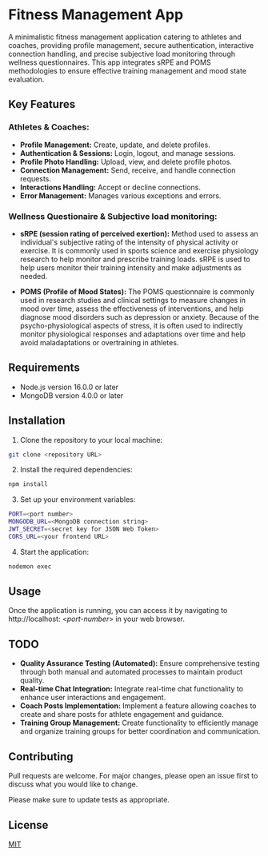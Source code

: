 # Fitness Management App

A minimalistic fitness management application catering to athletes and coaches, providing profile management, secure authentication, interactive connection handling, and precise subjective load monitoring through wellness questionnaires. This app integrates sRPE and POMS methodologies to ensure effective training management and mood state evaluation.

## Key Features

### Athletes & Coaches:

-   **Profile Management:** Create, update, and delete profiles.
-   **Authentication & Sessions:** Login, logout, and manage sessions.
-   **Profile Photo Handling:** Upload, view, and delete profile photos.
-   **Connection Management:** Send, receive, and handle connection requests.
-   **Interactions Handling:** Accept or decline connections.
-   **Error Management:** Manages various exceptions and errors.

### Wellness Questionaire & Subjective load monitoring:

-   **sRPE (session rating of perceived exertion):** Method used to assess an individual's subjective rating of the intensity of physical activity or exercise. It is commonly used in sports science and exercise physiology research to help monitor and prescribe training loads. sRPE is used to help users monitor their training intensity and make adjustments as needed.

-   **POMS (Profile of Mood States):** The POMS questionnaire is commonly used in research studies and clinical settings to measure changes in mood over time, assess the effectiveness of interventions, and help diagnose mood disorders such as depression or anxiety. Because of the psycho-physiological aspects of stress, it is often used to indirectly monitor physiological responses and adaptations over time and help avoid maladaptations or overtraining in athletes.

## Requirements

-   Node.js version 16.0.0 or later
-   MongoDB version 4.0.0 or later

## Installation

1. Clone the repository to your local machine:

```bash
git clone <repository URL>
```

2. Install the required dependencies:

```bash
npm install
```

3. Set up your environment variables:

```bash
PORT=<port number>
MONGODB_URL=<MongoDB connection string>
JWT_SECRET=<secret key for JSON Web Token>
CORS_URL=<your frontend URL>

```

4. Start the application:

```bash
nodemon exec
```

## Usage

Once the application is running, you can access it by navigating to http://localhost: <_port-number_> in your web browser.

## TODO

-   **Quality Assurance Testing (Automated):** Ensure comprehensive testing through both manual and automated processes to maintain product quality.
-   **Real-time Chat Integration:** Integrate real-time chat functionality to enhance user interactions and engagement.
-   **Coach Posts Implementation:** Implement a feature allowing coaches to create and share posts for athlete engagement and guidance.
-   **Training Group Management:** Create functionality to efficiently manage and organize training groups for better coordination and communication.

## Contributing

Pull requests are welcome. For major changes, please open an issue first
to discuss what you would like to change.

Please make sure to update tests as appropriate.

## License

[MIT](https://choosealicense.com/licenses/mit/)